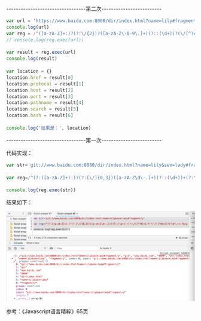 ---------------------------------第二次-------------------------
```js
var url = 'https://www.baidu.com:8000/dir/index.html?name=lily#fragment'
console.log(url)
var reg = /^([a-zA-Z]+:)?(?:\/{2})?([a-zA-Z\-0-9\.]+)(?::(\d+))?(\/[^?#]+)(\?[^#]+)?(#.*)?/g
// console.log(reg.exec(url))

var result = reg.exec(url)
console.log(result)

var location = {}
location.href = result[0]
location.protocal = result[1]
location.host = result[2]
location.port = result[3]
location.pathname = result[4]
location.search = result[5]
location.hash = result[6]

console.log('结果是：', location)
```

---------------------------------第一次-------------------------

代码实现：

```js
var str='git://www.baidu.com:8080/dir/index.html?name=lily&sex=lady#fragment/y'

var reg=/^(?:([a-zA-Z]+):)?(?:[\/]{0,3})([a-zA-Z\d\-.]+)(?::(\d+))+(?:\/([^?#]*))?(?:\?([^#]*))?(?:#(.*))?$/g

console.log(reg.exec(str))
```
结果如下：

<img src="images/reg1.jpeg" width="800px"/>

参考：《Javascript语言精粹》65页